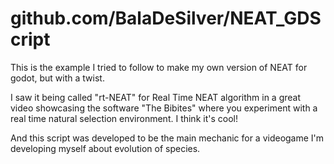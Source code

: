 # github.com/BalaDeSilver/NEAT_GDScript

This is the example I tried to follow to make my own version of NEAT for godot, but with a twist.

I saw it being called "rt-NEAT" for Real Time NEAT algorithm in a great video showcasing the software "The Bibites" where you experiment with a real time natural selection environment. I think it's cool!

And this script was developed to be the main mechanic for a videogame I'm developing myself about evolution of species.